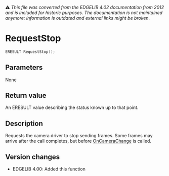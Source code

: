 :warning: _This file was converted from the EDGELIB 4.02 documentation from 2012 and is included for historic purposes. The documentation is not maintained anymore: information is outdated and external links might be broken._

# RequestStop


```c++
ERESULT RequestStop();
```

## Parameters
None

## Return value
An ERESULT value describing the status known up to that point.

## Description
Requests the camera driver to stop sending frames. Some frames may arrive after the call completes, but before [OnCameraChange](framework_oncamerachange.md) is called.

## Version changes
- EDGELIB 4.00: Added this function

